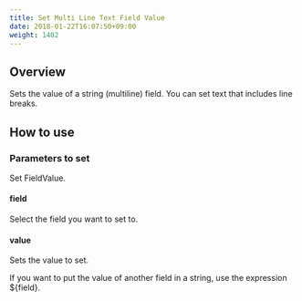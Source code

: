 ```yaml
---
title: Set Multi Line Text Field Value
date: 2018-01-22T16:07:50+09:00
weight: 1402
---
```

## Overview

Sets the value of a string (multiline) field. You can set text that includes line breaks.

## How to use

### Parameters to set

Set FieldValue.

#### field

Select the field you want to set to.

#### value

Sets the value to set.

If you want to put the value of another field in a string, use the expression ${field}.
